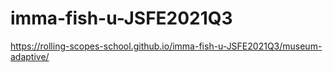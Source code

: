 # imma-fish-u-JSFE2021Q3
https://rolling-scopes-school.github.io/imma-fish-u-JSFE2021Q3/museum-adaptive/
